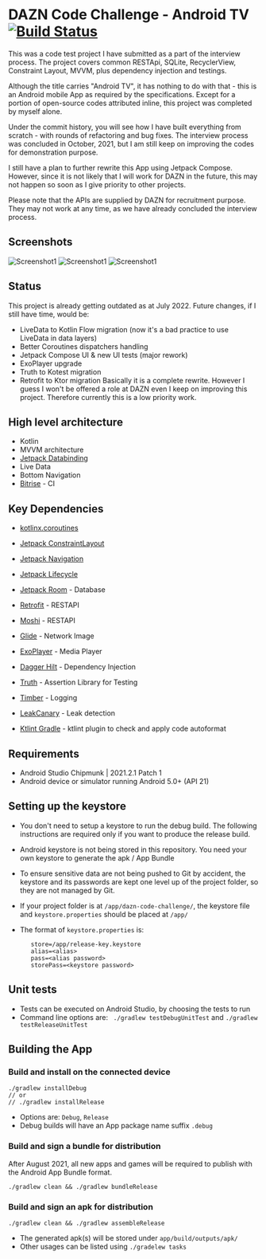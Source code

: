 # DAZN Code Challenge - Android TV [![Build Status](https://app.bitrise.io/app/ffa2644c1a3901cd/status.svg?token=1YZ6d6jhKr9DeByxHN-aQA&branch=master)](https://app.bitrise.io/app/ffa2644c1a3901cd)

This was a code test project I have submitted as a part of the interview process. The project covers
common RESTApi, SQLite, RecyclerView, Constraint Layout, MVVM, plus dependency injection and
testings.

Although the title carries "Android TV", it has nothing to do with that - this is an Android mobile
App as required by the specifications. Except for a portion of open-source codes attributed inline,
this project was completed by myself alone.

Under the commit history, you will see how I have built everything from scratch - with rounds of
refactoring and bug fixes. The interview process was concluded in October, 2021, but I am still keep
on improving the codes for demonstration purpose.

I still have a plan to further rewrite this App using Jetpack Compose. However, since it is not likely that I will work for DAZN in the future, this may not happen so soon as I give priority to other projects.

Please note that the APIs are supplied by DAZN for recruitment purpose. They may not work at any
time, as we have already concluded the interview process.

## Screenshots

![Screenshot1](screenshots/screen0.png) ![Screenshot1](screenshots/screen1.png) ![Screenshot1](screenshots/screen2.png)

## Status

This project is already getting outdated as at July 2022. Future changes, if I still have time,
would be:

* LiveData to Kotlin Flow migration (now it's a bad practice to use LiveData in data layers)
* Better Coroutines dispatchers handling
* Jetpack Compose UI & new UI tests (major rework)
* ExoPlayer upgrade
* Truth to Kotest migration
* Retrofit to Ktor migration Basically it is a complete rewrite. However I guess I won't be offered
  a role at DAZN even I keep on improving this project. Therefore currently this is a low priority
  work.

## High level architecture

* Kotlin
* MVVM architecture
* [Jetpack Databinding](https://developer.android.com/jetpack/androidx/releases/databinding)
* Live Data
* Bottom Navigation
* [Bitrise](https://https://app.bitrise.io/) - CI

## Key Dependencies

* [kotlinx.coroutines](https://github.com/Kotlin/kotlinx.coroutines)
* [Jetpack ConstraintLayout](https://developer.android.com/jetpack/androidx/releases/constraintlayout)
* [Jetpack Navigation](https://developer.android.com/jetpack/androidx/releases/navigation)
* [Jetpack Lifecycle](https://developer.android.com/jetpack/androidx/releases/lifecycle)
* [Jetpack Room](https://developer.android.com/jetpack/androidx/releases/room) - Database

* [Retrofit](https://square.github.io/retrofit/) - RESTAPI
* [Moshi](https://github.com/square/moshi) - RESTAPI
* [Glide](https://github.com/bumptech/glide) - Network Image
* [ExoPlayer](https://github.com/google/ExoPlayer) - Media Player
* [Dagger Hilt](https://dagger.dev/hilt/) - Dependency Injection
* [Truth](https://truth.dev/) - Assertion Library for Testing
* [Timber](https://github.com/JakeWharton/timber) - Logging
* [LeakCanary](https://github.com/square/leakcanary) - Leak detection
* [Ktlint Gradle](https://github.com/jlleitschuh/ktlint-gradle) - ktlint plugin to check and apply
  code autoformat

## Requirements

* Android Studio Chipmunk | 2021.2.1 Patch 1
* Android device or simulator running Android 5.0+ (API 21)

## Setting up the keystore

* You don't need to setup a keystore to run the debug build. The following instructions are required only if you want to produce the release build.

* Android keystore is not being stored in this repository. You need your own keystore to generate
  the apk / App Bundle

* To ensure sensitive data are not being pushed to Git by accident, the keystore and its passwords
  are kept one level up of the project folder, so they are not managed by Git.

* If your project folder is at `/app/dazn-code-challenge/`, the keystore file
  and `keystore.properties` should be placed at `/app/`

* The format of `keystore.properties` is:
  ```
     store=/app/release-key.keystore
     alias=<alias>
     pass=<alias password>
     storePass=<keystore password>
  ```

## Unit tests

* Tests can be executed on Android Studio, by choosing the tests to run
* Command line options are: ` ./gradlew testDebugUnitTest` and `./gradlew testReleaseUnitTest`

## Building the App

### Build and install on the connected device

   ```
   ./gradlew installDebug
   // or
   // ./gradlew installRelease
   ```

* Options are: `Debug`, `Release`
* Debug builds will have an App package name suffix `.debug`

### Build and sign a bundle for distribution

After August 2021, all new apps and games will be required to publish with the Android App Bundle
format.

   ```
   ./gradlew clean && ./gradlew bundleRelease
   ```

### Build and sign an apk for distribution

   ```
   ./gradlew clean && ./gradlew assembleRelease
   ```

* The generated apk(s) will be stored under `app/build/outputs/apk/`
* Other usages can be listed using `./gradelew tasks`

